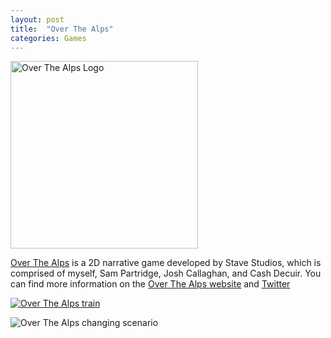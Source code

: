 ```yaml
---
layout: post
title:  "Over The Alps"
categories: Games
---
```


<!-- ![Over The Alps Logo]({{site.url}}/assets/img/OTA_Logo_Fill_600px.png) -->
<a href="{{site.url}}/games/2018/07/24/over-the-alps.html"><img src="{{site.url}}/assets/img/OTA_Logo_Fill_600px.png" alt="Over The Alps Logo" height="300px"/></a>

<a href="https://overthealpsgame.com/" target="blank">Over The Alps</a> is a 2D narrative game developed by Stave Studios, which is comprised of myself, Sam Partridge, Josh Callaghan, and Cash Decuir. You can find more information on the <a href="https://overthealpsgame.com/" target="blank">Over The Alps website</a> and <a href="https://twitter.com/overthealpsgame" target="blank">Twitter</a>

<!-- ![Over The Alps train]({{site.url}}/assets/img/ota2.gif) -->
<a href="{{site.url}}/games/2018/07/24/over-the-alps.html"><img src="{{site.url}}/assets/img/ota2.gif" alt="Over The Alps train" /></a>

![Over The Alps changing scenario]({{site.url}}/assets/img/ota4.gif)